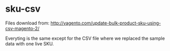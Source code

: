 # sku-csv

Files download from: http://vagento.com/update-bulk-product-sku-using-csv-magento-2/ 

Everyting is the same except for the CSV file where we replaced the sample data with one live SKU.
